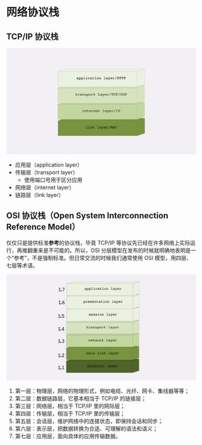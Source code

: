 # 网络协议栈

## TCP/IP 协议栈

<img src="./images/2b8fee82b58cc8da88c74a33f2146703.png" alt="img" style="zoom: 50%;" />

- 应用层（application layer）
- 传输层（transport layer）
  - 使用端口号用于区分应用
- 网络层（internet layer）
- 链路层（link layer）

## OSI 协议栈（Open System Interconnection Reference Model）

仅仅只是提供标准**参考**的协议栈，毕竟 TCP/IP 等协议先已经在许多网络上实际运行，再推翻重来是不可能的。所以，OSI 分层模型在发布的时候就明确地表明是一个“参考”，不是强制标准。但日常交流的时候我们通常使用 OSI 模型，用四层、七层等术语。

![img](./images/3abcf1462621ff86758a8d9571c07cdc.png)

1. 第一层：物理层，网络的物理形式，例如电缆、光纤、网卡、集线器等等；
2. 第二层：数据链路层，它基本相当于 TCP/IP 的链接层；
3. 第三层：网络层，相当于 TCP/IP 里的网际层；
4. 第四层：传输层，相当于 TCP/IP 里的传输层；
5. 第五层：会话层，维护网络中的连接状态，即保持会话和同步；
6. 第六层：表示层，把数据转换为合适、可理解的语法和语义；
7. 第七层：应用层，面向具体的应用传输数据。